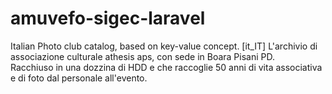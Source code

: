 # amuvefo-sigec-laravel
Italian Photo club catalog, based on key-value concept.
[it_IT] L'archivio di associazione culturale athesis aps,
con sede in Boara Pisani PD.  
Racchiuso in una dozzina di HDD e che raccoglie 50 anni di
vita associativa e di foto dal personale all'evento.
